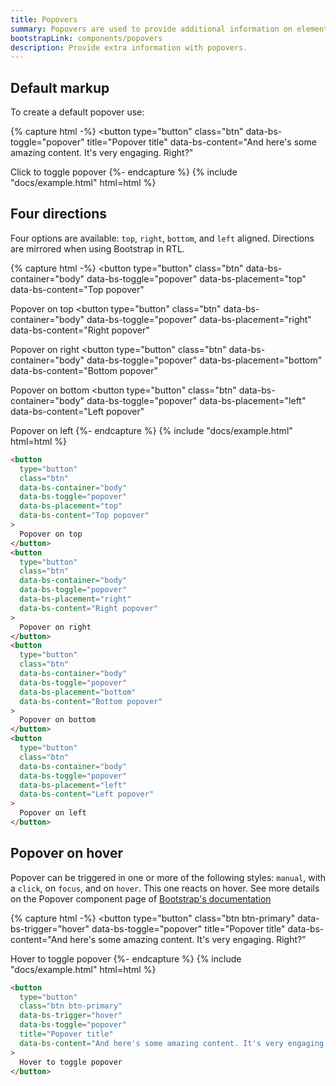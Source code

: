 ```yaml
---
title: Popovers
summary: Popovers are used to provide additional information on elements where a simple tooltip is not sufficient.
bootstrapLink: components/popovers
description: Provide extra information with popovers.
---
```


## Default markup

To create a default popover use:

{% capture html -%}
<button
  type="button"
  class="btn"
  data-bs-toggle="popover"
  title="Popover title"
  data-bs-content="And here's some amazing content. It's very engaging. Right?"
>
  Click to toggle popover
</button>
{%- endcapture %}
{% include "docs/example.html" html=html %}

## Four directions

Four options are available: `top`, `right`, `bottom`, and `left` aligned. Directions are mirrored when using Bootstrap in RTL.

{% capture html -%}
<button
  type="button"
  class="btn"
  data-bs-container="body"
  data-bs-toggle="popover"
  data-bs-placement="top"
  data-bs-content="Top popover"
>
  Popover on top
</button>
<button
  type="button"
  class="btn"
  data-bs-container="body"
  data-bs-toggle="popover"
  data-bs-placement="right"
  data-bs-content="Right popover"
>
  Popover on right
</button>
<button
  type="button"
  class="btn"
  data-bs-container="body"
  data-bs-toggle="popover"
  data-bs-placement="bottom"
  data-bs-content="Bottom popover"
>
  Popover on bottom
</button>
<button
  type="button"
  class="btn"
  data-bs-container="body"
  data-bs-toggle="popover"
  data-bs-placement="left"
  data-bs-content="Left popover"
>
  Popover on left
</button>
{%- endcapture %}
{% include "docs/example.html" html=html %}

```html
<button
  type="button"
  class="btn"
  data-bs-container="body"
  data-bs-toggle="popover"
  data-bs-placement="top"
  data-bs-content="Top popover"
>
  Popover on top
</button>
<button
  type="button"
  class="btn"
  data-bs-container="body"
  data-bs-toggle="popover"
  data-bs-placement="right"
  data-bs-content="Right popover"
>
  Popover on right
</button>
<button
  type="button"
  class="btn"
  data-bs-container="body"
  data-bs-toggle="popover"
  data-bs-placement="bottom"
  data-bs-content="Bottom popover"
>
  Popover on bottom
</button>
<button
  type="button"
  class="btn"
  data-bs-container="body"
  data-bs-toggle="popover"
  data-bs-placement="left"
  data-bs-content="Left popover"
>
  Popover on left
</button>
```

## Popover on hover

Popover can be triggered in one or more of the following styles: `manual`, with a `click`, on `focus`, and on `hover`. This one reacts on hover. See more details on the Popover component page of [Bootstrap's documentation](https://getbootstrap.com/docs)

{% capture html -%}
<button
  type="button"
  class="btn btn-primary"
  data-bs-trigger="hover"
  data-bs-toggle="popover"
  title="Popover title"
  data-bs-content="And here's some amazing content. It's very engaging. Right?"
>
  Hover to toggle popover
</button>
{%- endcapture %}
{% include "docs/example.html" html=html %}

```html
<button
  type="button"
  class="btn btn-primary"
  data-bs-trigger="hover"
  data-bs-toggle="popover"
  title="Popover title"
  data-bs-content="And here's some amazing content. It's very engaging. Right?"
>
  Hover to toggle popover
</button>
```
